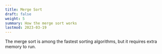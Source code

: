 ```yaml
---
title: Merge Sort
draft: false
weight: 5
summary: How the merge sort works
lastmod: 2023-03-19
---
```


The merge sort is among the fastest sorting algorithms, but it requires extra memory to run.